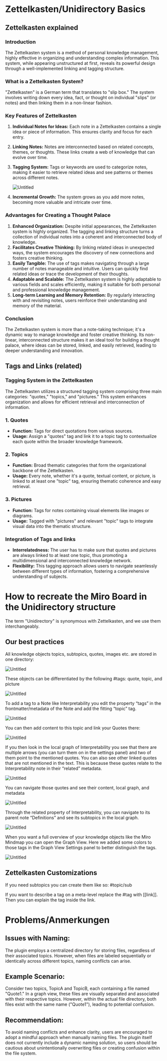 # Zettelkasten/Unidirectory Basics

## Zettelkasten explained

### **Introduction**

The Zettelkasten system is a method of personal knowledge management, highly effective in organizing and understanding complex information. This system, while appearing unstructured at first, reveals its powerful design through a well-implemented linking and tagging structure.

### **What is a Zettelkasten System?**

"Zettelkasten" is a German term that translates to "slip box." The system involves writing down every idea, fact, or thought on individual "slips" (or notes) and then linking them in a non-linear fashion.

### **Key Features of Zettelkasten**

1. **Individual Notes for Ideas:** Each note in a Zettelkasten contains a single idea or piece of information. This ensures clarity and focus for each entry.
2. **Linking Notes:** Notes are interconnected based on related concepts, themes, or thoughts. These links create a web of knowledge that can evolve over time.
3. **Tagging System:** Tags or keywords are used to categorize notes, making it easier to retrieve related ideas and see patterns or themes across different notes.

   ![Untitled](images/Unidirectory/Untitled.png)

4. **Incremental Growth:** The system grows as you add more notes, becoming more valuable and intricate over time.

### **Advantages for Creating a Thought Palace**

1. **Enhanced Organization:** Despite initial appearances, the Zettelkasten system is highly organized. The tagging and linking structure turns a collection of individual notes into a coherent and interconnected body of knowledge.
2. **Facilitates Creative Thinking:** By linking related ideas in unexpected ways, the system encourages the discovery of new connections and fosters creative thinking.
3. **Easily Tangible:** The use of tags makes navigating through a large number of notes manageable and intuitive. Users can quickly find related ideas or trace the development of their thoughts.
4. **Adaptable and Scalable:** The Zettelkasten system is highly adaptable to various fields and scales efficiently, making it suitable for both personal and professional knowledge management.
5. **Long-term Learning and Memory Retention:** By regularly interacting with and revisiting notes, users reinforce their understanding and memory of the material.

### **Conclusion**

The Zettelkasten system is more than a note-taking technique; it's a dynamic way to manage knowledge and foster creative thinking. Its non-linear, interconnected structure makes it an ideal tool for building a thought palace, where ideas can be stored, linked, and easily retrieved, leading to deeper understanding and innovation.

## Tags and Links (related)

### **Tagging System in the Zettelkasten**

The Zettelkasten utilizes a structured tagging system comprising three main categories: "quotes," "topics," and "pictures." This system enhances organization and allows for efficient retrieval and interconnection of information.

### 1. Quotes

- **Function:** Tags for direct quotations from various sources.
- **Usage:** Assign a "quotes" tag and link it to a topic tag to contextualize each quote within the broader knowledge framework.

### 2. Topics

- **Function:** Broad thematic categories that form the organizational backbone of the Zettelkasten.
- **Usage:** Every note, whether it's a quote, textual content, or picture, is linked to at least one "topic" tag, ensuring thematic coherence and easy retrieval.

### 3. Pictures

- **Function:** Tags for notes containing visual elements like images or diagrams.
- **Usage:** Tagged with "pictures" and relevant "topic" tags to integrate visual data into the thematic structure.

### Integration of Tags and links

- **Interrelatedness:** The user has to make sure that quotes and pictures are always linked to at least one topic, thus promoting a multidimensional and interconnected knowledge network.
- **Flexibility:** This tagging approach allows users to navigate seamlessly between different types of information, fostering a comprehensive understanding of subjects.

# How to recreate the Miro Board in the Unidirectory structure
The term "Unidirectory" is synonymous with Zettelkasten, and we use them interchangeably.

## Our best practices

All knowledge objects topics, subtopics, quotes, images etc. are stored in one directory:

![Untitled](images/Unidirectory/Untitled%201.png)

These objects can be differentiated by the following #tags: quote, topic, and picture

![Untitled](images/Unidirectory/Untitled%202.png)

To add a tag to a Note like Interpretability you edit the property “tags” in the frontmatter/metadata of the Note and add the fitting “topic” tag.

![Untitled](images/Unidirectory/Untitled%203.png)

You can then add content to this topic and link your Quotes there:

![Untitled](images/Unidirectory/Untitled%204.png)

If you then look in the local graph of Interpretability you see that there are multiple arrows (you can turn them on in the settings panel) and two of them point to the mentioned quotes. You can also see other linked quotes that are not mentioned in the text. This is because these quotes relate to the Interpretability note in their “related” metadata.

![Untitled](images/Unidirectory/Untitled%205.png)

You can navigate those quotes and see their content, local graph, and metadata

![Untitled](images/Unidirectory/Untitled%206.png)

Through the related property of Interpretability, you can navigate to its parent note “Definitions” and see its subtopics in the local graph.

![Untitled](images/Unidirectory/Untitled%207.png)

When you want a full overview of your knowledge objects like the Miro Mindmap you can open the Graph View. Here we added some colors to those tags in the Graph View Settings panel to better distinguish the tags.

![Untitled](images/Unidirectory/Untitled%208.png)

## Zettelkasten Customizations

If you need subtopics you can create them like so:
#topic/sub

If you want to describe a tag on a meta-level replace the #tag with [[link]]. Then you can explain the tag inside the link.

# Problems/Anmerkungen

## **Issues with Naming:**

The plugin employs a centralized directory for storing files, regardless of their associated topics. However, when files are labeled sequentially or identically across different topics, naming conflicts can arise.

## **Example Scenario:**

Consider two topics, TopicA and TopicB, each containing a file named "Quote1." In a graph view, these files are visually separated and associated with their respective topics. However, within the actual file directory, both files exist with the same name ("Quote1"), leading to potential confusion.

## **Recommendation:**

To avoid naming conflicts and enhance clarity, users are encouraged to adopt a mindful approach when manually naming files. The plugin itself does not currently include a dynamic naming solution, so users should be cautious about unintentionally overwriting files or creating confusion within the file system.
